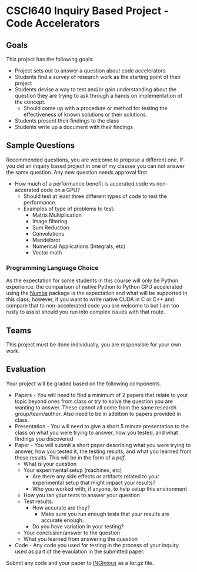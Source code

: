 # CSCI640 Inquiry Based Project - Code Accelerators

## Goals
This project has the following goals:

* Project sets out to answer a question about code accelerators
* Students find a survey of research work as the starting point of their project
* Students devise a way to test and/or gain understanding about the question they are trying to ask through a hands on implementation of the concept.
    * Should come up with a procedure or method for testing the effectiveness of known solutions or their solutions.
* Students present their findings to the class
* Students write up a document with their findings

## Sample Questions

Recommended questions, you are welcome to propose a different one. If you did an inquiry based project in one of my classes you can not answer the same question. Any new question needs approval first.

* How much of a performance benefit is accerated code vs non-accerated code on a GPU?
    * Should test at least three different types of code to test the performance.
    * Examples of type of problems to test:
        * Matrix Multiplication
        * Image filtering
        * Sum Reduction
        * Convolutions
        * Mandelbrot
        * Numerical Applications (Integrals, etc)
        * Vector math

### Programming Language Choice

As the expectation for some students in this course will only be Python experience, the comparison of native Python to Python GPU accelerated using the [Numba](https://numba.readthedocs.io/en/stable/cuda/index.html) package is the expectation and what will be supported in this class; however, if you want to write native CUDA in C or C++ and compare that to non-accelerated code you are welcome to but I am too rusty to assist should you run into complex issues with that route.

## Teams

This project must be done individually, you are responsible for your own work.

## Evaluation

Your project will be graded based on the following components.

* Papers - You will need to find a minimum of 2 papers that relate to your topic beyond ones from class or try to solve the question you are wanting to answer. These cannot all come from the same research group/team/author. Also need to be in addition to papers provided in class.
* Presentation - You will need to give a short 5 minute presentation to the class on what you were trying to answer, how you tested, and what findings you discovered
* Paper - You will submit a short paper describing what you were trying to answer, how you tested it, the testing results, and what you learned from these results. This will be in the form of a *pdf*.
    * What is your question
    * Your experimental setup (machines, etc)
        * Are there any side effects or artifacts related to your experimental setup that might impact your results?
        * Who you worked with, if anyone, to help setup this environment
    * How you ran your tests to answer your question
    * Test results:
        * How accurate are they?
            * Make sure you run enough tests that your results are accurate enough.
        * Do you have variation in your testing?
    * Your conclusion/answer to the question
    * What you learned from answering the question
* Code - Any code you used for testing in the process of your inquiry used as part of the evaulation in the submitted paper.

Submit any code and your paper to [INGInious](https://inginious.csuchico.edu) as a *tar.gz* file.

